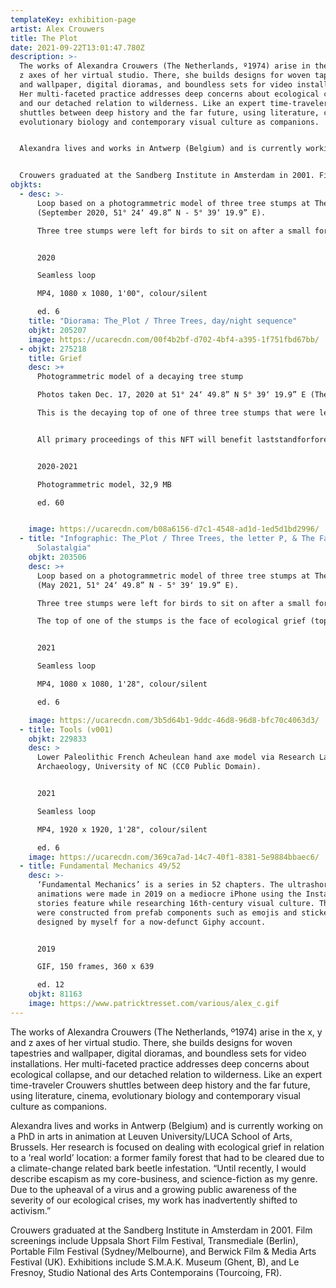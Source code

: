 ```yaml
---
templateKey: exhibition-page
artist: Alex Crouwers
title: The Plot
date: 2021-09-22T13:01:47.780Z
description: >-
  The works of Alexandra Crouwers (The Netherlands, º1974) arise in the x, y and
  z axes of her virtual studio. There, she builds designs for woven tapestries
  and wallpaper, digital dioramas, and boundless sets for video installations.
  Her multi-faceted practice addresses deep concerns about ecological collapse,
  and our detached relation to wilderness. Like an expert time-traveler Crouwers
  shuttles between deep history and the far future, using literature, cinema,
  evolutionary biology and contemporary visual culture as companions. 


  Alexandra lives and works in Antwerp (Belgium) and is currently working on a PhD in arts in animation at Leuven University/LUCA School of Arts, Brussels. Her research is focused on dealing with ecological grief in relation to a ‘real world’ location: a former family forest that had to be cleared due to a climate-change related bark beetle infestation. “Until recently, I would describe escapism as my core-business, and science-fiction as my genre. Due to the upheaval of a virus and a growing public awareness of the severity of our ecological crises, my work has inadvertently shifted to activism.” 


  Crouwers graduated at the Sandberg Institute in Amsterdam in 2001. Film screenings include Uppsala Short Film Festival, Transmediale (Berlin), Portable Film Festival (Sydney/Melbourne), and Berwick Film & Media Arts Festival (UK). Exhibitions include S.M.A.K. Museum (Ghent, B), and Le Fresnoy, Studio National des Arts Contemporains (Tourcoing, FR).
objkts:
  - desc: >-
      Loop based on a photogrammetric model of three tree stumps at The Plot
      (September 2020, 51° 24‘ 49.8” N - 5° 39‘ 19.9” E). 

      Three tree stumps were left for birds to sit on after a small forest - now called 'The Plot' - was cleared due to a climate change induced fatal spruce bark beetle infestation. The stumps resemble a monument, and are treated as such; they're being 'charged' with emblems and plaquettes related to The Plot's demise.


      2020

      Seamless loop

      MP4, 1080 x 1080, 1'00", colour/silent

      ed. 6
    title: "Diorama: The_Plot / Three Trees, day/night sequence"
    objkt: 205207
    image: https://ucarecdn.com/00f4b2bf-d702-4bf4-a395-1f751fbd67bb/
  - objkt: 275218
    title: Grief
    desc: >+
      Photogrammetric model of a decaying tree stump

      Photos taken Dec. 17, 2020 at 51° 24‘ 49.8” N 5° 39‘ 19.9” E (The Plot). 

      This is the decaying top of one of three tree stumps that were left after the clearance of a small spruce forest in September 2019.


      All primary proceedings of this NFT will benefit laststandforforests.com, helping to protect Canada's severely threatened old growth rainforests.


      2020-2021

      Photogrammetric model, 32,9 MB

      ed. 60


    image: https://ucarecdn.com/b08a6156-d7c1-4548-ad1d-1ed5d1bd2996/
  - title: "Infographic: The_Plot / Three Trees, the letter P, & The Face of
      Solastalgia"
    objkt: 203506
    desc: >+
      Loop based on a photogrammetric model of three tree stumps at The Plot
      (May 2021, 51° 24‘ 49.8” N - 5° 39‘ 19.9” E). 

      Three tree stumps were left for birds to sit on after a small forest - now called 'The Plot' - was cleared due to a climate change induced fatal spruce bark beetle infestation. The stumps resemble a monument, and are treated as such; they're being 'charged' with emblems and plaquettes related to The Plot's demise, and are encircled with a wood wall.

      The top of one of the stumps is the face of ecological grief (top right). In the background: the letter 'P' in Ips typography (a font based on spruce bark beetle tunnel patterns). 


      2021

      Seamless loop

      MP4, 1080 x 1080, 1'28", colour/silent

      ed. 6

    image: https://ucarecdn.com/3b5d64b1-9ddc-46d8-96d8-bfc70c4063d3/
  - title: Tools (v001)
    objkt: 229833
    desc: >
      Lower Paleolithic French Acheulean hand axe model via Research Labs of
      Archaeology, University of NC (CC0 Public Domain). 


      2021

      Seamless loop

      MP4, 1920 x 1920, 1'28", colour/silent

      ed. 6
    image: https://ucarecdn.com/369ca7ad-14c7-40f1-8381-5e9884bbaec6/
  - title: Fundamental Mechanics 49/52
    desc: >-
      ‘Fundamental Mechanics’ is a series in 52 chapters. The ultrashort
      animations were made in 2019 on a mediocre iPhone using the Instagram
      stories feature while researching 16th-century visual culture. The emblema
      were constructed from prefab components such as emojis and stickers, some
      designed by myself for a now-defunct Giphy account.


      2019

      GIF, 150 frames, 360 x 639

      ed. 12
    objkt: 81163
    image: https://www.patricktresset.com/various/alex_c.gif
---
```

The works of Alexandra Crouwers (The Netherlands, º1974) arise in the x, y and z axes of her virtual studio. There, she builds designs for woven tapestries and wallpaper, digital dioramas, and boundless sets for video installations. Her multi-faceted practice addresses deep concerns about ecological collapse, and our detached relation to wilderness. Like an expert time-traveler Crouwers shuttles between deep history and the far future, using literature, cinema, evolutionary biology and contemporary visual culture as companions. 

Alexandra lives and works in Antwerp (Belgium) and is currently working on a PhD in arts in animation at Leuven University/LUCA School of Arts, Brussels. Her research is focused on dealing with ecological grief in relation to a ‘real world’ location: a former family forest that had to be cleared due to a climate-change related bark beetle infestation. “Until recently, I would describe escapism as my core-business, and science-fiction as my genre. Due to the upheaval of a virus and a growing public awareness of the severity of our ecological crises, my work has inadvertently shifted to activism.” 

Crouwers graduated at the Sandberg Institute in Amsterdam in 2001. Film screenings include Uppsala Short Film Festival, Transmediale (Berlin), Portable Film Festival (Sydney/Melbourne), and Berwick Film & Media Arts Festival (UK). Exhibitions include S.M.A.K. Museum (Ghent, B), and Le Fresnoy, Studio National des Arts Contemporains (Tourcoing, FR).